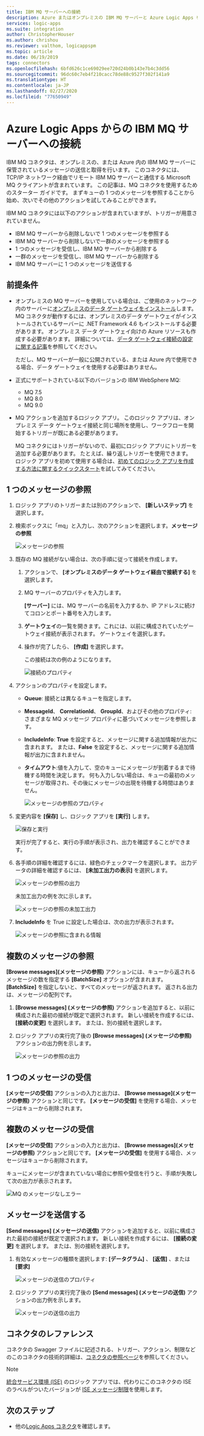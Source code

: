 ```yaml
---
title: IBM MQ サーバーへの接続
description: Azure またはオンプレミスの IBM MQ サーバーと Azure Logic Apps を使用して、メッセージを送信および取得します
services: logic-apps
ms.suite: integration
author: ChristopherHouser
ms.author: chrishou
ms.reviewer: valthom, logicappspm
ms.topic: article
ms.date: 06/19/2019
tags: connectors
ms.openlocfilehash: 6bfd626c1ce69029ee720d24b0b143e7b4c3dd56
ms.sourcegitcommit: 96dc60c7eb4f210cacc78de88c9527f302f141a9
ms.translationtype: HT
ms.contentlocale: ja-JP
ms.lasthandoff: 02/27/2020
ms.locfileid: "77650949"
---
```

# <a name="connect-to-an-ibm-mq-server-from-azure-logic-apps"></a>Azure Logic Apps からの IBM MQ サーバーへの接続

IBM MQ コネクタは、オンプレミスの、または Azure 内の IBM MQ サーバーに保管されているメッセージの送信と取得を行います。 このコネクタには、TCP/IP ネットワーク経由でリモート IBM MQ サーバーと通信する Microsoft MQ クライアントが含まれています。 この記事は、MQ コネクタを使用するためのスターター ガイドです。 まずキューの 1 つのメッセージを参照することから始め、次いでその他のアクションを試してみることができます。

IBM MQ コネクタには以下のアクションが含まれていますが、トリガーが用意されていません。

- IBM MQ サーバーから削除しないで 1 つのメッセージを参照する
- IBM MQ サーバーから削除しないで一群のメッセージを参照する
- 1 つのメッセージを受信し、IBM MQ サーバーから削除する
- 一群のメッセージを受信し、IBM MQ サーバーから削除する
- IBM MQ サーバーに 1 つのメッセージを送信する

## <a name="prerequisites"></a>前提条件

* オンプレミスの MQ サーバーを使用している場合は、ご使用のネットワーク内のサーバーに[オンプレミスのデータ ゲートウェイをインストール](../logic-apps/logic-apps-gateway-install.md)します。 MQ コネクタが動作するには、オンプレミスのデータ ゲートウェイがインストールされているサーバーに .NET Framework 4.6 もインストールする必要があります。 オンプレミス データ ゲートウェイ向けの Azure リソースも作成する必要があります。 詳細については、[データ ゲートウェイ接続の設定に関する記事](../logic-apps/logic-apps-gateway-connection.md)を参照してください。

  ただし、MQ サーバーが一般に公開されている、または Azure 内で使用できる場合、データ ゲートウェイを使用する必要はありません。

* 正式にサポートされている以下のバージョンの IBM WebSphere MQ:

  * MQ 7.5
  * MQ 8.0
  * MQ 9.0

* MQ アクションを追加するロジック アプリ。 このロジック アプリは、オンプレミス データ ゲートウェイ接続と同じ場所を使用し、ワークフローを開始するトリガーが既にある必要があります。 

  MQ コネクタにはトリガーがないので、最初にロジック アプリにトリガーを追加する必要があります。 たとえば、繰り返しトリガーを使用できます。 ロジック アプリを初めて使用する場合は、[初めてのロジック アプリを作成する方法に関するクイックスタート](../logic-apps/quickstart-create-first-logic-app-workflow.md)を試してみてください。 

## <a name="browse-a-single-message"></a>1 つのメッセージの参照

1. ロジック アプリのトリガーまたは別のアクションで、 **[新しいステップ]** を選択します。 

1. 検索ボックスに「mq」と入力し、次のアクションを選択します。**メッセージの参照**

   ![メッセージの参照](media/connectors-create-api-mq/Browse_message.png)

1. 既存の MQ 接続がない場合は、次の手順に従って接続を作成します。  

   1. アクションで、 **[オンプレミスのデータ ゲートウェイ経由で接続する]** を選択します。
   
   1. MQ サーバーのプロパティを入力します。  

      **[サーバー]** には、MQ サーバーの名前を入力するか、IP アドレスに続けてコロンとポート番号を入力します。
    
   1. **ゲートウェイ**の一覧を開きます。これには、以前に構成されていたゲートウェイ接続が表示されます。 ゲートウェイを選択します。
    
   1. 操作が完了したら、 **[作成]** を選択します。 
   
      この接続は次の例のようになります。

      ![接続のプロパティ](media/connectors-create-api-mq/Connection_Properties.png)

1. アクションのプロパティを設定します。

   * **Queue**: 接続とは異なるキューを指定します。

   * **MessageId**、 **CorrelationId**、 **GroupId**、およびその他のプロパティ: さまざまな MQ メッセージ プロパティに基づいてメッセージを参照します。

   * **IncludeInfo**: **True** を設定すると、メッセージに関する追加情報が出力に含まれます。 または、**False** を設定すると、メッセージに関する追加情報が出力に含まれません。

   * **タイムアウト**:値を入力して、空のキューにメッセージが到着するまで待機する時間を決定します。 何も入力しない場合は、キューの最初のメッセージが取得され、その後にメッセージの出現を待機する時間はありません。

     ![メッセージの参照のプロパティ](media/connectors-create-api-mq/Browse_message_Props.png)

1. 変更内容を **[保存]** し、ロジック アプリを **[実行]** します。

   ![保存と実行](media/connectors-create-api-mq/Save_Run.png)

   実行が完了すると、実行の手順が表示され、出力を確認することができます。

1. 各手順の詳細を確認するには、緑色のチェックマークを選択します。 出力データの詳細を確認するには、 **[未加工出力の表示]** を選択します。

   ![メッセージの参照の出力](media/connectors-create-api-mq/Browse_message_output.png)  

   未加工出力の例を次に示します。

   ![メッセージの参照の未加工出力](media/connectors-create-api-mq/Browse_message_raw_output.png)

1. **IncludeInfo** を True に設定した場合は、次の出力が表示されます。

   ![メッセージの参照に含まれる情報](media/connectors-create-api-mq/Browse_message_Include_Info.png)

## <a name="browse-multiple-messages"></a>複数のメッセージの参照

**[Browse messages]\(メッセージの参照\)** アクションには、キューから返されるメッセージの数を指定する **[BatchSize]** オプションが含まれます。  **[BatchSize]** を指定しないと、すべてのメッセージが返されます。 返される出力は、メッセージの配列です。

1. **[Browse messages] (メッセージの参照)** アクションを追加すると、以前に構成された最初の接続が既定で選択されます。 新しい接続を作成するには、 **[接続の変更]** を選択します。 または、別の接続を選択します。

1. ロジック アプリの実行完了後の **[Browse messages] (メッセージの参照)** アクションの出力例を示します。

   ![メッセージの参照の出力](media/connectors-create-api-mq/Browse_messages_output.png)

## <a name="receive-single-message"></a>1 つのメッセージの受信

**[メッセージの受信]** アクションの入力と出力は、 **[Browse message]\(メッセージの参照\)** アクションと同じです。 **[メッセージの受信]** を使用する場合、メッセージはキューから削除されます。

## <a name="receive-multiple-messages"></a>複数のメッセージの受信

**[メッセージの受信]** アクションの入力と出力は、 **[Browse messages]\(メッセージの参照\)** アクションと同じです。 **[メッセージの受信]** を使用する場合、メッセージはキューから削除されます。

キューにメッセージが含まれていない場合に参照や受信を行うと、手順が失敗して次の出力が表示されます。  

![MQ のメッセージなしエラー](media/connectors-create-api-mq/MQ_No_Msg_Error.png)

## <a name="send-message"></a>メッセージを送信する

**[Send messages] (メッセージの送信)** アクションを追加すると、以前に構成された最初の接続が既定で選択されます。 新しい接続を作成するには、 **[接続の変更]** を選択します。 または、別の接続を選択します。

1. 有効なメッセージの種類を選択します: **[データグラム]** 、 **[返信]** 、または **[要求]**  

   ![メッセージの送信のプロパティ](media/connectors-create-api-mq/Send_Msg_Props.png)

1. ロジック アプリの実行完了後の **[Send messages] (メッセージの送信)** アクションの出力例を示します。

   ![メッセージの送信の出力](media/connectors-create-api-mq/Send_Msg_Output.png)

## <a name="connector-reference"></a>コネクタのレファレンス

コネクタの Swagger ファイルに記述される、トリガー、アクション、制限などのこのコネクタの技術的詳細は、[コネクタの参照ページ](https://docs.microsoft.com/connectors/mq/)を参照してください。

> [!NOTE]
> [統合サービス環境 (ISE)](../logic-apps/connect-virtual-network-vnet-isolated-environment-overview.md) のロジック アプリでは、代わりにこのコネクタの ISE のラベルがついたバージョンが [ISE メッセージ制限](../logic-apps/logic-apps-limits-and-config.md#message-size-limits)を使用します。

## <a name="next-steps"></a>次のステップ

* 他の[Logic Apps コネクタ](../connectors/apis-list.md)を確認します。

